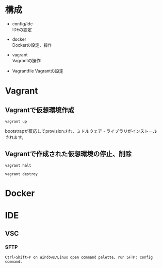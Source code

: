 # 構成
- config/ide  
IDEの設定

- docker  
Dockerの設定、操作

- vagrant  
Vagrantの操作

- Vagrantfile
Vagrantの設定

# Vagrant

## Vagrantで仮想環境作成

```
vagrant up
```

bootstrapが反応してprovisionされ、ミドルウェア・ライブラリがインストールされます。

## Vagrantで作成された仮想環境の停止、削除

```
vagrant halt
```

```
vagrant destroy
```

# Docker



# IDE
## VSC
### SFTP

```
Ctrl+Shift+P on Windows/Linux open command palette, run SFTP: config command.
```
